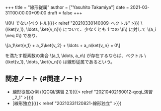 +++
title = "線形従属"
author = ["Yasuhito Takamiya"]
date = 2021-03-31T00:00:00+09:00
draft = false
+++

\\(0\\) でない[ベクトル]({{< relref "20210330140009-ヘクトル" >}}) \\(\ket{v\_1}, \ldots, \ket{v\_n}\\) について、少なくとも 1 つの \\(i\\) に対して \\(a\_i \neq 0\\) であり、

\\[a\_1\ket{v\_1} + a\_2\ket{v\_2} + \ldots + a\_n\ket{v\_n} = 0\\]

を満たす複素数の集合 \\(a\_1, \ldots, a\_n\\) が存在するならば、ベクトル \\(\ket{v\_1}, \ldots, \ket{v\_n}\\) は線形従属であるという。


## 関連ノート {#関連ノート}

-   線形従属の例 ([QCQI/演習 2.1]({{< relref "20210402160012-qcqi_演習_2_1" >}}))
-   [線形独立]({{< relref "20210331120821-線形独立" >}})
